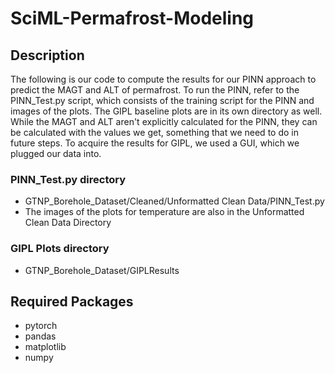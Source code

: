 # SciML-Permafrost-Modeling
## Description
The following is our code to compute the results for our PINN approach to predict the MAGT and ALT of permafrost. To run the PINN, refer to the PINN_Test.py script, which consists of the training script for the PINN and images of the plots. The GIPL baseline plots are in its own directory as well. While the MAGT and ALT aren't explicitly calculated for the PINN, they can be calculated with the values we get, something that we need to do in future steps. To acquire the results for GIPL, we used a GUI, which we plugged our data into.
### PINN_Test.py directory
- GTNP_Borehole_Dataset/Cleaned/Unformatted Clean Data/PINN_Test.py
- The images of the plots for temperature are also in the Unformatted Clean Data Directory
### GIPL Plots directory
- GTNP_Borehole_Dataset/GIPLResults

## Required Packages
- pytorch
- pandas
- matplotlib
- numpy
